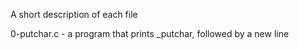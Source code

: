 A short description of each file

0-putchar.c - a program that prints _putchar, followed by a new line
